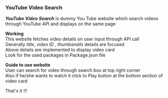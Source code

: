 <h3>YouTube Video Search</h3>
<b><i>YouTube Video Search</i></b> is dummy You Tube website which search videos through YouTube API and displays on the same page

<b>Working</b><br>
This website fetches video details on user input through API call<br>
Generally *title*, *video ID* , *thumbanails* details are focused<br>
Above details are implemented to display video card<br>
Look for the used packages in Package.json file  <br>

<b>Guide to use website</b><br>
User can search for video through search box at top right corner<br>
Also if he/she wants to watch it click to Play button at the bottom section of video card<br>

That's it !!!

